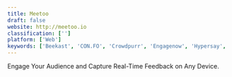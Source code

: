 ```yaml
---
title: Meetoo
draft: false 
website: http://meetoo.io
classification: ['']
platform: ['Web']
keywords: ['Beekast', 'CON.FO', 'Crowdpurr', 'Engagenow', 'Hypersay', 'INPRES', 'Imakiku', 'Meeting Pulse', 'Mentimeter', 'Niko', 'ParticiPoll', 'Pigeonhole Live', 'Poll Everywhere', 'Presentain', 'SOPRESO', 'Sli.do', 'Socrative', 'Swift Polling', 'TallySpace', 'Wooclap', 'feedbackr']
---
```

Engage Your Audience and Capture Real-Time Feedback on Any Device.